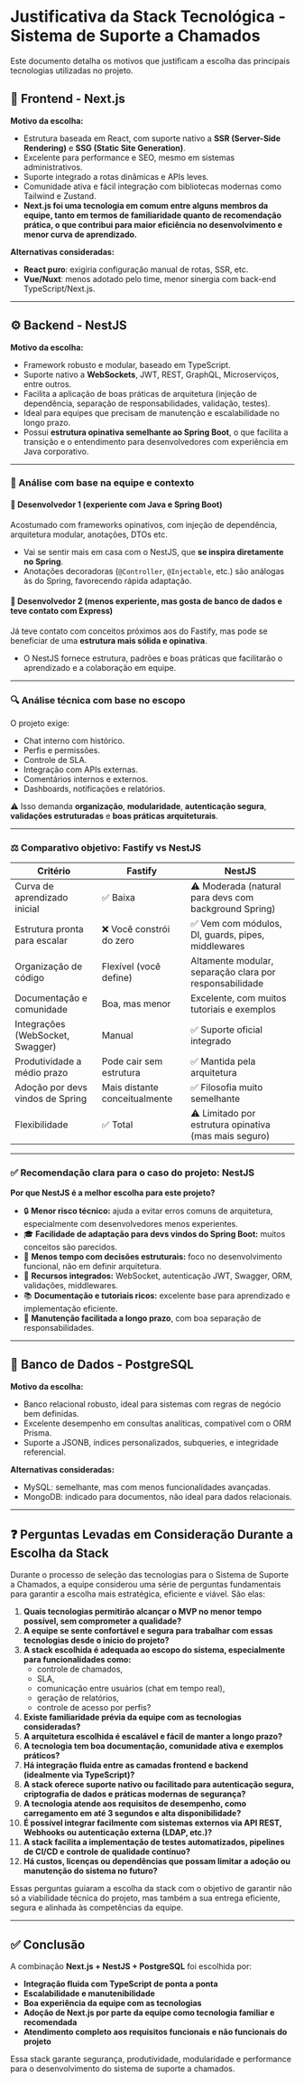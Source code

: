 # Justificativa da Stack Tecnológica - Sistema de Suporte a Chamados

Este documento detalha os motivos que justificam a escolha das principais tecnologias utilizadas no projeto.

## :jigsaw: Frontend - Next.js

**Motivo da escolha:**

- Estrutura baseada em React, com suporte nativo a **SSR (Server-Side Rendering)** e **SSG (Static Site Generation)**.
- Excelente para performance e SEO, mesmo em sistemas administrativos.
- Suporte integrado a rotas dinâmicas e APIs leves.
- Comunidade ativa e fácil integração com bibliotecas modernas como Tailwind e Zustand.
- **Next.js foi uma tecnologia em comum entre alguns membros da equipe, tanto em termos de familiaridade quanto de recomendação prática, o que contribui para maior eficiência no desenvolvimento e menor curva de aprendizado.**

**Alternativas consideradas:**
- **React puro**: exigiria configuração manual de rotas, SSR, etc.
- **Vue/Nuxt**: menos adotado pelo time, menor sinergia com back-end TypeScript/Next.js.

---

## :gear: Backend - NestJS

**Motivo da escolha:**

- Framework robusto e modular, baseado em TypeScript.
- Suporte nativo a **WebSockets**, JWT, REST, GraphQL, Microserviços, entre outros.
- Facilita a aplicação de boas práticas de arquitetura (injeção de dependência, separação de responsabilidades, validação, testes).
- Ideal para equipes que precisam de manutenção e escalabilidade no longo prazo.
- Possui **estrutura opinativa semelhante ao Spring Boot**, o que facilita a transição e o entendimento para desenvolvedores com experiência em Java corporativo.

---

### :brain: Análise com base na equipe e contexto

#### :bust_in_silhouette: Desenvolvedor 1 (experiente com Java e Spring Boot)
Acostumado com frameworks opinativos, com injeção de dependência, arquitetura modular, anotações, DTOs etc.

- Vai se sentir mais em casa com o NestJS, que **se inspira diretamente no Spring**.
- Anotações decoradoras (`@Controller`, `@Injectable`, etc.) são análogas às do Spring, favorecendo rápida adaptação.

#### :bust_in_silhouette: Desenvolvedor 2 (menos experiente, mas gosta de banco de dados e teve contato com Express)
Já teve contato com conceitos próximos aos do Fastify, mas pode se beneficiar de uma **estrutura mais sólida e opinativa**.

- O NestJS fornece estrutura, padrões e boas práticas que facilitarão o aprendizado e a colaboração em equipe.

---

### :mag: Análise técnica com base no escopo

O projeto exige:

- Chat interno com histórico.
- Perfis e permissões.
- Controle de SLA.
- Integração com APIs externas.
- Comentários internos e externos.
- Dashboards, notificações e relatórios.

:warning: Isso demanda **organização**, **modularidade**, **autenticação segura**, **validações estruturadas** e **boas práticas arquiteturais**.

---

### :balance_scale: Comparativo objetivo: Fastify vs NestJS

| Critério                           | Fastify                      | NestJS                                                              |
|------------------------------------|------------------------------|----------------------------------------------------------------------|
| Curva de aprendizado inicial       | :white_check_mark: Baixa     | :warning: Moderada (natural para devs com background Spring)        |
| Estrutura pronta para escalar      | :x: Você constrói do zero    | :white_check_mark: Vem com módulos, DI, guards, pipes, middlewares |
| Organização de código              | Flexível (você define)       | Altamente modular, separação clara por responsabilidade             |
| Documentação e comunidade          | Boa, mas menor               | Excelente, com muitos tutoriais e exemplos                          |
| Integrações (WebSocket, Swagger)   | Manual                       | :white_check_mark: Suporte oficial integrado                        |
| Produtividade a médio prazo        | Pode cair sem estrutura      | :white_check_mark: Mantida pela arquitetura                         |
| Adoção por devs vindos de Spring   | Mais distante conceitualmente| :white_check_mark: Filosofia muito semelhante                       |
| Flexibilidade                      | :white_check_mark: Total     | :warning: Limitado por estrutura opinativa (mas mais seguro)       |

---

### :white_check_mark: Recomendação clara para o caso do projeto: NestJS

**Por que NestJS é a melhor escolha para este projeto?**

- :lock: **Menor risco técnico:** ajuda a evitar erros comuns de arquitetura, especialmente com desenvolvedores menos experientes.
- :mortar_board: **Facilidade de adaptação para devs vindos do Spring Boot:** muitos conceitos são parecidos.
- :triangular_ruler: **Menos tempo com decisões estruturais:** foco no desenvolvimento funcional, não em definir arquitetura.
- :electric_plug: **Recursos integrados:** WebSocket, autenticação JWT, Swagger, ORM, validações, middlewares.
- :books: **Documentação e tutoriais ricos:** excelente base para aprendizado e implementação eficiente.
- :wrench: **Manutenção facilitada a longo prazo**, com boa separação de responsabilidades.

---

## :floppy_disk: Banco de Dados - PostgreSQL

**Motivo da escolha:**

- Banco relacional robusto, ideal para sistemas com regras de negócio bem definidas.
- Excelente desempenho em consultas analíticas, compatível com o ORM Prisma.
- Suporte a JSONB, índices personalizados, subqueries, e integridade referencial.

**Alternativas consideradas:**
- MySQL: semelhante, mas com menos funcionalidades avançadas.
- MongoDB: indicado para documentos, não ideal para dados relacionais.

---

## :question: Perguntas Levadas em Consideração Durante a Escolha da Stack

Durante o processo de seleção das tecnologias para o Sistema de Suporte a Chamados, a equipe considerou uma série de perguntas fundamentais para garantir a escolha mais estratégica, eficiente e viável. São elas:

1. **Quais tecnologias permitirão alcançar o MVP no menor tempo possível, sem comprometer a qualidade?**
2. **A equipe se sente confortável e segura para trabalhar com essas tecnologias desde o início do projeto?**
3. **A stack escolhida é adequada ao escopo do sistema, especialmente para funcionalidades como:**
   - controle de chamados,
   - SLA,
   - comunicação entre usuários (chat em tempo real),
   - geração de relatórios,
   - controle de acesso por perfis?
4. **Existe familiaridade prévia da equipe com as tecnologias consideradas?**
5. **A arquitetura escolhida é escalável e fácil de manter a longo prazo?**
6. **A tecnologia tem boa documentação, comunidade ativa e exemplos práticos?**
7. **Há integração fluida entre as camadas frontend e backend (idealmente via TypeScript)?**
8. **A stack oferece suporte nativo ou facilitado para autenticação segura, criptografia de dados e práticas modernas de segurança?**
9. **A tecnologia atende aos requisitos de desempenho, como carregamento em até 3 segundos e alta disponibilidade?**
10. **É possível integrar facilmente com sistemas externos via API REST, Webhooks ou autenticação externa (LDAP, etc.)?**
11. **A stack facilita a implementação de testes automatizados, pipelines de CI/CD e controle de qualidade contínuo?**
12. **Há custos, licenças ou dependências que possam limitar a adoção ou manutenção do sistema no futuro?**

Essas perguntas guiaram a escolha da stack com o objetivo de garantir não só a viabilidade técnica do projeto, mas também a sua entrega eficiente, segura e alinhada às competências da equipe.

---

## :white_check_mark: Conclusão

A combinação **Next.js + NestJS + PostgreSQL** foi escolhida por:

- **Integração fluida com TypeScript de ponta a ponta**
- **Escalabilidade e manutenibilidade**
- **Boa experiência da equipe com as tecnologias**
- **Adoção de Next.js por parte da equipe como tecnologia familiar e recomendada**
- **Atendimento completo aos requisitos funcionais e não funcionais do projeto**

Essa stack garante segurança, produtividade, modularidade e performance para o desenvolvimento do sistema de suporte a chamados.
